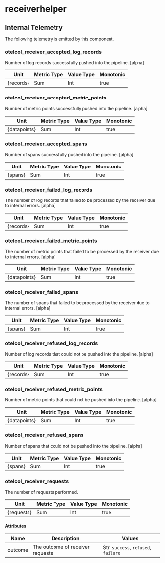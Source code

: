 [comment]: <> (Code generated by mdatagen. DO NOT EDIT.)

# receiverhelper

## Internal Telemetry

The following telemetry is emitted by this component.

### otelcol_receiver_accepted_log_records

Number of log records successfully pushed into the pipeline. [alpha]

| Unit | Metric Type | Value Type | Monotonic |
| ---- | ----------- | ---------- | --------- |
| {records} | Sum | Int | true |

### otelcol_receiver_accepted_metric_points

Number of metric points successfully pushed into the pipeline. [alpha]

| Unit | Metric Type | Value Type | Monotonic |
| ---- | ----------- | ---------- | --------- |
| {datapoints} | Sum | Int | true |

### otelcol_receiver_accepted_spans

Number of spans successfully pushed into the pipeline. [alpha]

| Unit | Metric Type | Value Type | Monotonic |
| ---- | ----------- | ---------- | --------- |
| {spans} | Sum | Int | true |

### otelcol_receiver_failed_log_records

The number of log records that failed to be processed by the receiver due to internal errors. [alpha]

| Unit | Metric Type | Value Type | Monotonic |
| ---- | ----------- | ---------- | --------- |
| {records} | Sum | Int | true |

### otelcol_receiver_failed_metric_points

The number of metric points that failed to be processed by the receiver due to internal errors. [alpha]

| Unit | Metric Type | Value Type | Monotonic |
| ---- | ----------- | ---------- | --------- |
| {datapoints} | Sum | Int | true |

### otelcol_receiver_failed_spans

The number of spans that failed to be processed by the receiver due to internal errors. [alpha]

| Unit | Metric Type | Value Type | Monotonic |
| ---- | ----------- | ---------- | --------- |
| {spans} | Sum | Int | true |

### otelcol_receiver_refused_log_records

Number of log records that could not be pushed into the pipeline. [alpha]

| Unit | Metric Type | Value Type | Monotonic |
| ---- | ----------- | ---------- | --------- |
| {records} | Sum | Int | true |

### otelcol_receiver_refused_metric_points

Number of metric points that could not be pushed into the pipeline. [alpha]

| Unit | Metric Type | Value Type | Monotonic |
| ---- | ----------- | ---------- | --------- |
| {datapoints} | Sum | Int | true |

### otelcol_receiver_refused_spans

Number of spans that could not be pushed into the pipeline. [alpha]

| Unit | Metric Type | Value Type | Monotonic |
| ---- | ----------- | ---------- | --------- |
| {spans} | Sum | Int | true |

### otelcol_receiver_requests

The number of requests performed.

| Unit | Metric Type | Value Type | Monotonic |
| ---- | ----------- | ---------- | --------- |
| {requests} | Sum | Int | true |

#### Attributes

| Name | Description | Values |
| ---- | ----------- | ------ |
| outcome | The outcome of receiver requests | Str: ``success``, ``refused``, ``failure`` |
